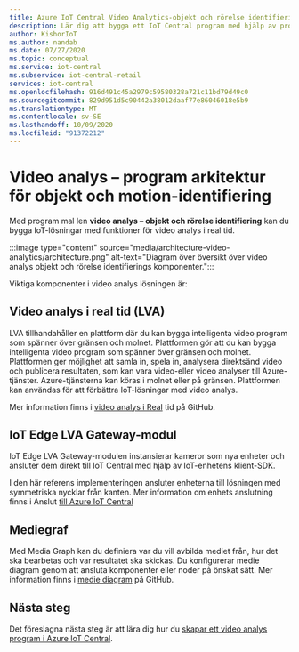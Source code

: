 ```yaml
---
title: Azure IoT Central Video Analytics-objekt och rörelse identifiering | Microsoft Docs
description: Lär dig att bygga ett IoT Central program med hjälp av program mal len video analys – objekt och rörelse identifiering i IoT Central. Den här mallen använder video analys och anslutna kameror.
author: KishorIoT
ms.author: nandab
ms.date: 07/27/2020
ms.topic: conceptual
ms.service: iot-central
ms.subservice: iot-central-retail
services: iot-central
ms.openlocfilehash: 916d491c45a2979c59580328a721c11bd79d49c0
ms.sourcegitcommit: 829d951d5c90442a38012daaf77e86046018e5b9
ms.translationtype: MT
ms.contentlocale: sv-SE
ms.lasthandoff: 10/09/2020
ms.locfileid: "91372212"
---
```

# <a name="video-analytics---object-and-motion-detection-application-architecture"></a>Video analys – program arkitektur för objekt och motion-identifiering

Med program mal len **video analys – objekt och rörelse identifiering** kan du bygga IoT-lösningar med funktioner för video analys i real tid.

:::image type="content" source="media/architecture-video-analytics/architecture.png" alt-text="Diagram över översikt över video analys objekt och rörelse identifierings komponenter.":::

Viktiga komponenter i video analys lösningen är:

## <a name="live-video-analytics-lva"></a>Video analys i real tid (LVA)

LVA tillhandahåller en plattform där du kan bygga intelligenta video program som spänner över gränsen och molnet. Plattformen gör att du kan bygga intelligenta video program som spänner över gränsen och molnet. Plattformen ger möjlighet att samla in, spela in, analysera direktsänd video och publicera resultaten, som kan vara video-eller video analyser till Azure-tjänster. Azure-tjänsterna kan köras i molnet eller på gränsen. Plattformen kan användas för att förbättra IoT-lösningar med video analys.

Mer information finns i [video analys i Real](https://github.com/Azure/live-video-analytics) tid på GitHub.

## <a name="iot-edge-lva-gateway-module"></a>IoT Edge LVA Gateway-modul

IoT Edge LVA Gateway-modulen instansierar kameror som nya enheter och ansluter dem direkt till IoT Central med hjälp av IoT-enhetens klient-SDK.

I den här referens implementeringen ansluter enheterna till lösningen med symmetriska nycklar från kanten. Mer information om enhets anslutning finns i Anslut [till Azure IoT Central](../core/concepts-get-connected.md)

## <a name="media-graph"></a>Mediegraf

Med Media Graph kan du definiera var du vill avbilda mediet från, hur det ska bearbetas och var resultatet ska skickas. Du konfigurerar medie diagram genom att ansluta komponenter eller noder på önskat sätt. Mer information finns i [medie diagram](https://github.com/Azure/live-video-analytics/tree/master/MediaGraph) på GitHub.

## <a name="next-steps"></a>Nästa steg

Det föreslagna nästa steg är att lära dig hur du [skapar ett video analys program i Azure IoT Central](tutorial-video-analytics-create-app.md).
